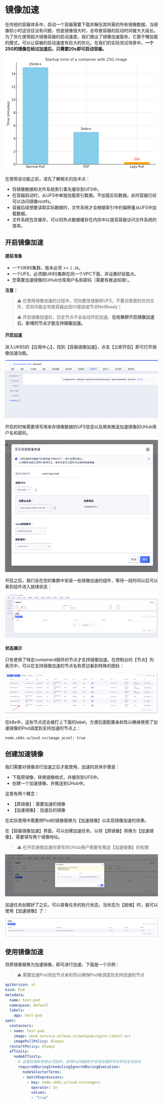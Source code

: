 # 镜像加速

在传统的容器体系中，启动一个容器需要下载并解压其所需的所有镜像数据。当镜像较小时这往往没有问题，但是镜像很大时，会导致容器的启动时间被大大延长。
为了优化使用超大镜像容器的启动速度，我们推出了镜像加速服务，它基于懒加载的模式，可以让容器的启动速度有巨大的优化。在我们的实际测试场景中，**一个25G的镜像在经过加速后，只需要20s即可启动容器。**

![chart](/images/uiac/chart.png)

在使用该功能之前，请先了解相关的技术点：

- 将镜像数据和文件系统索引事先缓存到UFS中。
- 在容器启动时，从UFS中单独加载索引数据。不加载实际数据。此时容器已经可以访问镜像rootfs。
- 容器后续想要读取实际数据时，文件系统才会根据索引中的偏移量从UFS中加载数据。
- 文件系统包含缓存，可以将热点数据缓存在内存中以提高容器访问文件系统的效率。

## 开启镜像加速

#### 提前准备


- 一个UK8S集群。版本必须 >= `1.26`。
- 一个UFS，必须跟UK8S集群在同一个VPC下面，并设置好挂载点。
- 您需要加速镜像的UHub仓库用户名和密码（需要有推送权限）。

**注意：**

> ⚠️ 在使用镜像加速的过程中，切勿更改或删除UFS，不要动里面的任何文件，否则可能会导致容器出现IO错误或节点NotReady！
>
> ⚠️ 开启镜像加速后，历史节点不会自动开启加速。**在给集群开启镜像加速后，新增的节点才能支持镜像加速。**

#### 开启加速

进入UK8S的【应用中心】，找到【容器镜像加速】，点击【立即开启】即可打开镜像加速功能。

![console](/images/uiac/console.png)

开启的时候需要填写用来存镜像数据的UFS信息以及用来推送加速镜像的UHub用户名和密码。


![save](/images/uiac/save.png)

开启之后，我们会在您的集群中安装一些镜像加速的组件，等待一段时间以后可以看到组件进入就绪状态：

![status](/images/uiac/status.png)

#### 状态展示

只有使用了特定containerd插件的节点才支持镜像加速。在控制台的【节点】列表页中，可以在支持镜像加速的节点名称旁边看到特殊的图标：



![node](/images/uiac/node.png)

在k8s中，这些节点还会被打上下面的label，方便后面配置亲和性以确保使用了加速镜像的Pod调度到支持加速的节点上：

```
node.uk8s.ucloud.cn/image_accel: true
```

## 创建加速镜像

我们需要对镜像进行加速之后才能使用，加速的具体步骤是：

- 下载原镜像，转换镜像格式，并缓存到UFS中。
- 创建一个加速镜像，并推送到UHub中。

这里有两个概念：
* 【原镜像】：需要加速的镜像
* 【加速镜像】：加速后的镜像

在实际使用中需要把Pod的镜像替换为【加速镜像】以实现镜像加速的效果。

在【容器镜像加速】界面，可以创建加速任务，以将【原镜像】转换为【加速镜像】，需要填写两个镜像地址。

>⚠️ 在开启镜像加速时填写的UHub用户需要有推送【加速镜像】的权限

![node](/images/uiac/create_task.png)

加速任务创建好了之后，可以查看任务的执行状态，当状态为【就绪】时，就可以使用【加速镜像】了：

![node](/images/uiac/list.png)

## 使用镜像加速

将原镜像替换为加速镜像，即可进行加速，下面是一个示例：

> ⚠️ 需要加速Pod添加节点亲和性以确保Pod被调度到支持加速的节点

```yaml
apiVersion: v1
kind: Pod
metadata:
  name: test-pod
  namespace: default
  labels:
    app: test-pod
spec:
  containers:
  - name: test-pod
    image: uhub.service.ucloud.cn/wenqian/nginx:latest-acc
    imagePullPolicy: Always
  restartPolicy: Always
  affinity:
    nodeAffinity:
      # 这里的亲和性是必须加的，否则Pod调度到不支持加速的节点将会无法启动
      requiredDuringSchedulingIgnoredDuringExecution:
        nodeSelectorTerms:
        - matchExpressions:
          - key: node.uk8s.ucloud.cn/uimgacc
            operator: In
            values:
            - "true"
```
